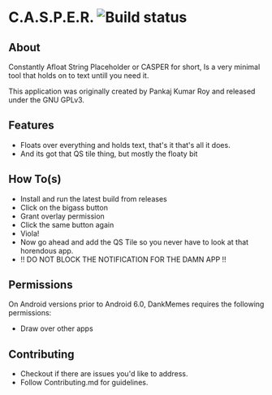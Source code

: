 ﻿# C.A.S.P.E.R. ![Build status](https://github.com/wallabag/android-app/workflows/CI/badge.svg?branch=master)

## About

Constantly Afloat String Placeholder or CASPER for short,
Is a very minimal tool that holds on to text untill you need it.

This application was originally created by Pankaj Kumar Roy and released under the GNU GPLv3.

## Features

- Floats over everything and holds text, that's it that's all it does.
- And its got that QS tile thing, but mostly the floaty bit

## How To(s)

- Install and run the latest build from releases
- Click on the bigass button
- Grant overlay permission
- Click the same button again
- Viola!
- Now go ahead and add the QS Tile so you never have to look at that horendous app.
- !! DO NOT BLOCK THE NOTIFICATION FOR THE DAMN APP !!

## Permissions

On Android versions prior to Android 6.0, DankMemes requires the following permissions:
- Draw over other apps

## Contributing

- Checkout if there are issues you'd like to address.
- Follow Contributing.md for guidelines.
